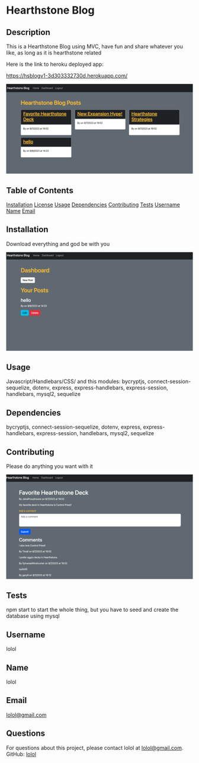 # Hearthstone Blog



## Description
This is a Hearthstone Blog using MVC, have fun and share whatever you like, as long as it is hearthstone related

Here is the link to heroku deployed app:

https://hsblogv1-3d303332730d.herokuapp.com/

![Alt text](<Captura de pantalla 2023-09-09 a la(s) 14.39.07.png>)

## Table of Contents

[Installation](#installation) [License](#license)
[Usage](#usage)
[Dependencies](#dependencies)
[Contributing](#contributing)
[Tests](#tests)
[Username](#username)
[Name](#name)
[Email](#email)

## Installation
Download everything and god be with you

![Alt text](<Captura de pantalla 2023-09-09 a la(s) 14.40.25.png>)


## Usage
Javascript/Handlebars/CSS/ and this modules: bycryptjs, connect-session-sequelize, dotenv, express, express-handlebars, express-session, handlebars, mysql2, sequelize

## Dependencies
bycryptjs, connect-session-sequelize, dotenv, express, express-handlebars, express-session, handlebars, mysql2, sequelize

## Contributing
Please do anything you want with it

![Alt text](<Captura de pantalla 2023-09-09 a la(s) 14.40.04.png>)

## Tests
npm start to start the whole thing, but you have to seed and create the database using mysql

## Username
lolol

## Name
lolol

## Email
lolol@gmail.com

## Questions
For questions about this project, please contact lolol at lolol@gmail.com. GitHub: [lolol](https://github.com/lolol)
